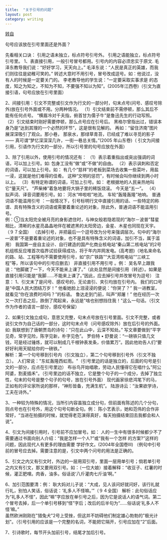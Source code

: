 ```yaml
---
title:  "关于引号的问题"
layout: post
category: writing
---
```


[转自](http://www.jisibar.com/thread/index/13589)

句号应该放在引号里面还是外面？

先看相关口诀：
引用之语未独立，标点符号引号外。
引用之语能独立，标点符号引号里。
1、表直接引用，一般引号冒号都用。引号内的内容必须忠实于原文.
毛泽东教导我们说：“好好学习，天天向上。”
毛泽东说：“人民是真正的英雄，而我们则往往是幼稚可笑的。”
转述大意时不用引号，冒号改成逗号。如：他说过，没有人的时候是一定要关门的。
李老教导他的学生说：“一定要采取实事求是 的态度，知之为知之，不知为不知，不要强不知以为知”。(2005年江西卷)（引文为直接引语，句号应放在引号里面）
 
2、间接引用：引文不完整或引文作为行文的一部分时，句末点号(问号、感叹号除外)放在引号外面或不用。分两种情况。
（1）引文结束前不需停顿，那么其后不能有任何点号。
“横眉冷对千夫指，俯首甘为儒子牛”是鲁迅先生的行动写照。
（2）引文结束时刚好需要停顿，那么点号应在引号后。
黑格尔曾指出过，错误本身乃是“达到其理的一个必然的环节”，这是很有见解的。
再如：“留住济南”图片展深深吸引了观众。那小巷， 那泉水，那绿草青苔，已经成了难以寻觅的影子—— 真可谓“梦忆深深深几许，一街一巷总关情。”(2005 年山东卷)（ 引文为间接引用，引语作为行文的一部分，所以引号里的句号应放在外面）
 
3、除了引用以外，使用引号的情况还有： 
（1）表示着重指出或突出强调的词语，可以加上引号。如: 
包身工没有“做”或“不做”的自由。
（2）表示讽刺和否定的词语，可以加上引号。如： 
有几个“慈祥”的老板到菜场去收集一些菜叶，用盐一浸，这就是他们难得的佳肴。 
这种“文明的惩罚”，有时候会叫你继续到两小时以上。
（3）有特定称谓的词语，可加上引号。如： 
老根据地的人民亲热地叫它“量天尺”。 
“芦柴棒”着急地要将大锅子里的稀饭烧滚。
今天是“五一”。 
（4）拟声词、译音词要用引号。如： 
河水“哗啦啦”地流。 
车轮“轰隆轰隆”地响。
普通词语不能滥用引号 ：一般情况下，引号标明行文中直接引用的话、一些特定的称谓、具有特殊含义的词语或需要着重论述的对象，除此外，普通词语不能滥用引号。  
例：①当太阳完全被月亮的身影遮住时，与神女般若隐若现的“海尔－波普”彗星相比，清晰的水星亮晶晶地伴在被遮黑的太阳旁边，金星、木星也同现在天宇。（９７全国） （去掉引号，并把最后一个逗号改为分号来强调层次。句中的“海尔—波普”不是要着重论述的对象，也不是具有特殊含义的词语，加引不当，属于滥用） 
我国第一座自主设计、自行建造的国产化商业核电站“秦山第二核电站”的2号机组核反应堆首次临界试验获得成功，将于年内并网发电。(高考题)（地名来命名的路、站、工程等均不需要使用引号，如“京广铁路”“大亚湾核电站”“三峡工程”等，所以该句中的引号应删去）
非直接引用不用引号 。例：
吴名早上跟我说：“他脚崴了一下，今天不能来上课了。”（此处显然是间接引用（转述）。如果是直接引用只能是“我脚……不能来上课了。”因此，应去掉引号并改冒号为逗号） 
注意：
1、引文末了是问号、感叹号的，无论直引、夹引均放在引号内。
我们的口号是“中国人民大团结万岁！”
他看她脸上泪浸浸的便说：“你哭了？”
我一进教室，就看见“你在浪费时间吗？”的标语。
鲁达走到门前，叫声“郑屠！” 
他在经历一次又一次打击之后，跌倒了爬起来，永远是"啥也别想挡住我！"这么一句话。（引文作为作者的语言一部分，感叹号保留）
 
2、如果引文独立成句，意思又完整，句末点号放在引号里面。引文不完整，或者说引文作为自己话的一部分，这时句末点号（问号感叹除外）放在后引号的外面。如: 
我联想到了唐朝贾岛的诗句：“只在此山中，云深不知处。” 
写文章要做到“平字见奇，常字见险，陈字见新，朴字见色”。
罗伯特 • 舒曼说：“一磅铁只值几文钱，可是经过锤炼，就可以制成几千根钟表发条，价值累万”。因此他劝告人们“要好好利用天赋给你的一磅铁。”  
解析：第一个句号移到引号内（引文独立），第二个句号移到引号外（引文不独立）。 
人们常说："东虹轰隆西虹雨。"（引号里边的话是独立的，后面的句号是引文的一部分，应点在引号里边）
布谷鸟开始唱歌，劳动人民懂得它在唱什么"阿公阿婆，割麦插禾"。（引号里边的话不独立，它是整个句子的一个成分，去掉了独立性，句末的句号是整个句子的句号，放在引号外面）
现代画家徐悲鸿笔下的马，正如有的评论家所说的那样，“神形皆备，充满生机”。
陆游诗云：“汝果欲学诗，工夫在诗外。”
 
3、一种较为特殊的情况，当所引内容虽独立成分句，但前面有陈述的几个分句，则点号也在引号外，用这个句号句断全句。例：
陈小艺表示，她和范伟的合作非常好，“当进在拍摄的时候，就觉得老范演得真好，每天拍摄结束回去我都会和人说”。
 
4、引文为间接引用时，引号前不应加冒号。如：
人的一生中有很多时候都少不了需要通过书面向别人介绍：“我是怎样一个人?”或“我有一个怎样 的方案?”这样的问题，因此现代人有更多的理由需要 学好作文。(2004年全国卷Ⅲ) （例句中引号前的冒号应去掉。需要注意的是，引文中两个问号的用法是正确的。
 
5、引文之内又有引文时，外边的一层用双引号，里面一层用单引号；倘若单引号之内又有引文，那又要用双引号。如：（一位大娘）接着解释：“收豆子、红薯的时候，灌正肥哩。肉香，油多。俗话说‘八斤灌肉七斤油’啊。” 
 
6、加引范围要清：例：
耿大妈对儿子说：“大成，见人该问好就问好，该行礼就行礼，别怕人笑话，俗话说：‘礼多人不怪嘛。’”（９４全国） 
解析：此句俗话应为“礼多人不怪”，因此“嘛”字应放在单引号之后，因为它是说话人的语气词。第二个冒号去掉，后一个单引号移到“怪”字后；改后的后半句为“……俗话说‘礼多人不怪’嘛。”  
  虽然欧洲刚刚在"猎兔犬"2号上受挫，但这并不妨碍他们制定雄心勃勃的"极光计划"。（引号引用的应该是一个完整的名词，不能把它隔开，引号应加在“2”后面。
 
7、引诗歌时，每节开头加前引号，结尾才加后引号。
